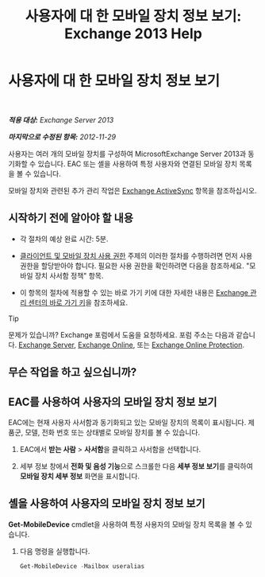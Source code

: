 ﻿---
title: '사용자에 대 한 모바일 장치 정보 보기: Exchange 2013 Help'
TOCTitle: 사용자에 대 한 모바일 장치 정보 보기
ms:assetid: 4fd263c0-ad61-416c-bd68-339bf66605cf
ms:mtpsurl: https://technet.microsoft.com/ko-kr/library/Aa997974(v=EXCHG.150)
ms:contentKeyID: 50483086
ms.date: 05/22/2018
mtps_version: v=EXCHG.150
ms.translationtype: MT
---

# 사용자에 대 한 모바일 장치 정보 보기

 

_**적용 대상:** Exchange Server 2013_

_**마지막으로 수정된 항목:** 2012-11-29_

사용자는 여러 개의 모바일 장치를 구성하여 MicrosoftExchange Server 2013과 동기화할 수 있습니다. EAC 또는 셸을 사용하여 특정 사용자와 연결된 모바일 장치 목록을 볼 수 있습니다.

모바일 장치와 관련된 추가 관리 작업은 [Exchange ActiveSync](exchange-activesync-exchange-2013-help.md) 항목을 참조하십시오.

## 시작하기 전에 알아야 할 내용

  - 각 절차의 예상 완료 시간: 5분.

  - [클라이언트 및 모바일 장치 사용 권한](clients-and-mobile-devices-permissions-exchange-2013-help.md) 주제의 이러한 절차를 수행하려면 먼저 사용 권한을 할당받아야 합니다. 필요한 사용 권한을 확인하려면 다음을 참조하세요. "모바일 장치 사서함 정책" 항목.

  - 이 항목의 절차에 적용할 수 있는 바로 가기 키에 대한 자세한 내용은 [Exchange 관리 센터의 바로 가기 키](keyboard-shortcuts-in-the-exchange-admin-center-exchange-online-protection-help.md)을 참조하세요.


> [!TIP]  
> 문제가 있습니까? Exchange 포럼에서 도움을 요청하세요. 포럼 주소는 다음과 같습니다. <A href="https://go.microsoft.com/fwlink/p/?linkid=60612">Exchange Server</A>, <A href="https://go.microsoft.com/fwlink/p/?linkid=267542">Exchange Online</A>, 또는 <A href="https://go.microsoft.com/fwlink/p/?linkid=285351">Exchange Online Protection</A>.



## 무슨 작업을 하고 싶으십니까?

## EAC를 사용하여 사용자의 모바일 장치 정보 보기

EAC에는 현재 사용자 사서함과 동기화되고 있는 모바일 장치의 목록이 표시됩니다. 제품군, 모델, 전화 번호 또는 상태별로 모바일 장치를 볼 수 있습니다.

1.  EAC에서 **받는 사람** \> **사서함**을 클릭하고 사서함을 선택합니다.

2.  세부 정보 창에서 **전화 및 음성 기능**으로 스크롤한 다음 **세부 정보 보기**를 클릭하여 **모바일 장치 세부 정보** 화면을 표시합니다.

## 셸을 사용하여 사용자의 모바일 장치 정보 보기

**Get-MobileDevice** cmdlet을 사용하여 특정 사용자의 모바일 장치 목록을 볼 수 있습니다.

1.  다음 명령을 실행합니다.
    
    ```powershell
    Get-MobileDevice -Mailbox useralias
    ```